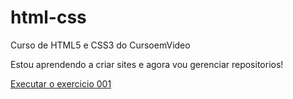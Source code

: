 # html-css
Curso de HTML5 e CSS3 do CursoemVideo

Estou aprendendo a criar sites e agora vou gerenciar repositorios!

<a href="https://leocaridade.github.io/html-css/Exercicios/ex001/index.html">Executar o exercicio 001</a>